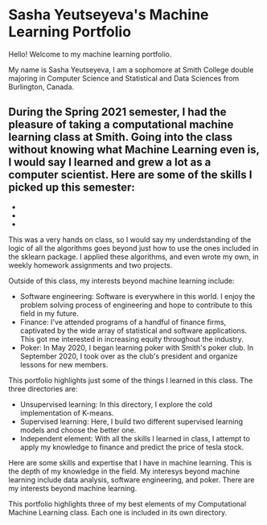 # Sasha Yeutseyeva's Machine Learning Portfolio

Hello! Welcome to my machine learning portfolio. 

My name is Sasha Yeutseyeva, I am a sophomore at Smith College double majoring in Computer Science and Statistical and Data Sciences from Burlington, Canada. 

During the Spring 2021 semester, I had the pleasure of taking a computational machine learning class at Smith. Going into the class without knowing what Machine Learning even is, I would say I learned and grew a lot as a computer scientist. Here are some of the skills I picked up this semester:
- 
- 
- 
- 

This was a very hands on class, so I would say my underdstanding of the logic of all the algorithms goes beyond just how to use the ones included in the sklearn package. I applied these algorithms, and even wrote my own, in weekly homework assignments and two projects. 

Outside of this class, my interests beyond machine learning include:
- Software engineering: Software is everywhere in this world. I enjoy the problem solving process of engineering and hope to contribute to this field in my future. 
- Finance: I've attended programs of a handful of finance firms, captivated by the wide array of statistical and software applications. This got me interested in increasing equity throughout the industry.
- Poker: In May 2020, I began learning poker with Smith's poker club. In September 2020, I took over as the club's president and organize lessons for new members.

This portfolio highlights just some of the things I learned in this class. The three directories are:

- Unsupervised learning: In this directory, I explore the cold implementation of K-means.
- Supervised learning: Here, I build two different supervised learning models and choose the better one.
- Independent element: With all the skills I learned in class, I attempt to apply my knowledge to finance and predict the price of tesla stock.



Here are some skills and expertise that I have in machine learning. This is the depth of my knowledge in the field. My interesys beyond machine learning include data analysis, software engineering, and poker. There are my interests beyond machine learning.

This portfolio highlights three of my best elements of my Computational Machine Learning class. Each one is included in its own directory.



